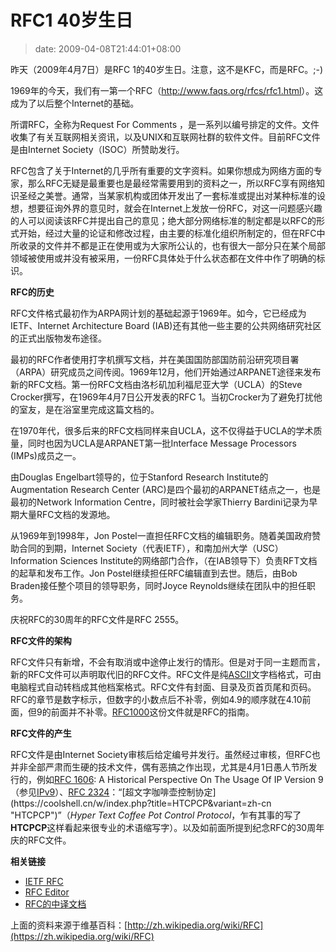 # RFC1 40岁生日
>date: 2009-04-08T21:44:01+08:00


昨天（2009年4月7日）是RFC 1的40岁生日。注意，这不是KFC，而是RFC。;-)


1969年的今天，我们有一第一个RFC（<http://www.faqs.org/rfcs/rfc1.html>）。这成为了以后整个Internet的基础。


所谓RFC，全称为Request For Comments ，是一系列以编号排定的文件。文件收集了有关互联网相关资讯，以及UNIX和互联网社群的软件文件。目前RFC文件是由Internet Society（ISOC）所赞助发行。


RFC包含了关于Internet的几乎所有重要的文字资料。如果你想成为网络方面的专家，那么RFC无疑是最重要也是最经常需要用到的资料之一，所以RFC享有网络知识圣经之美誉。通常，当某家机构或团体开发出了一套标准或提出对某种标准的设想，想要征询外界的意见时，就会在Internet上发放一份RFC，对这一问题感兴趣的人可以阅读该RFC并提出自己的意见；绝大部分网络标准的制定都是以RFC的形式开始，经过大量的论证和修改过程，由主要的标准化组织所制定的，但在RFC中所收录的文件并不都是正在使用或为大家所公认的，也有很大一部分只在某个局部领域被使用或并没有被采用，一份RFC具体处于什么状态都在文件中作了明确的标识。



**RFC的历史**


RFC文件格式最初作为ARPA网计划的基础起源于1969年。如今，它已经成为IETF、Internet Architecture Board (IAB)还有其他一些主要的公共网络研究社区的正式出版物发布途径。


最初的RFC作者使用打字机撰写文档，并在美国国防部国防前沿研究项目署（ARPA）研究成员之间传阅。1969年12月，他们开始通过ARPANET途径来发布新的RFC文档。第一份RFC文档由洛杉矶加利福尼亚大学（UCLA）的Steve Crocker撰写，在1969年4月7日公开发表的RFC 1。当初Crocker为了避免打扰他的室友，是在浴室里完成这篇文档的。


在1970年代，很多后来的RFC文档同样来自UCLA，这不仅得益于UCLA的学术质量，同时也因为UCLA是ARPANET第一批Interface Message Processors (IMPs)成员之一。


由Douglas Engelbart领导的，位于Stanford Research Institute的Augmentation Research Center (ARC)是四个最初的ARPANET结点之一，也是最初的Network Information Centre，同时被社会学家Thierry Bardini记录为早期大量RFC文档的发源地。


从1969年到1998年，Jon Postel一直担任RFC文档的编辑职务。随着美国政府赞助合同的到期，Internet Society（代表IETF），和南加州大学（USC）Information Sciences Institute的网络部门合作，（在IAB领导下）负责RFT文档的起草和发布工作。Jon Postel继续担任RFC编辑直到去世。随后，由Bob Braden接任整个项目的领导职务，同时Joyce Reynolds继续在团队中的担任职务。


庆祝RFC的30周年的RFC文件是RFC 2555。


**RFC文件的架构**


RFC文件只有新增，不会有取消或中途停止发行的情形。但是对于同一主题而言，新的RFC文件可以声明取代旧的RFC文件。RFC文件是纯[ASCII](https://coolshell.cn/w/index.php?title=ASCII&variant=zh-cn "ASCII")文字档格式，可由电脑程式自动转档成其他档案格式。RFC文件有封面、目录及页首页尾和页码。RFC的章节是数字标示，但数字的小数点后不补零，例如4.9的顺序就在4.10前面，但9的前面并不补零。[RFC1000](http://www.faqs.org/rfcs/rfc1000.html "http://www.faqs.org/rfcs/rfc1000.html")这份文件就是RFC的指南。


**RFC文件的产生**


RFC文件是由Internet Society审核后给定编号并发行。虽然经过审核，但RFC也并非全部严肃而生硬的技术文件，偶有恶搞之作出现，尤其是4月1日愚人节所发行的，例如[RFC 1606](http://tools.ietf.org/html/rfc1606 "http://tools.ietf.org/html/rfc1606"): A Historical Perspective On The Usage Of IP Version 9（参见[IPv9](https://coolshell.cn/w/index.php?title=IPv9&variant=zh-cn "IPv9")）、[RFC 2324](http://tools.ietf.org/html/rfc2324 "http://tools.ietf.org/html/rfc2324")：“[超文字咖啡壶控制协定](https://coolshell.cn/w/index.php?title=HTCPCP&variant=zh-cn "HTCPCP")”（*Hyper Text Coffee Pot Control Protocol*，乍有其事的写了**HTCPCP**这样看起来很专业的术语缩写字）。以及如前面所提到纪念RFC的30周年庆的RFC文件。


**相关链接**


* [IETF RFC](http://www.ietf.org/rfc.html "http://www.ietf.org/rfc.html")
* [RFC Editor](http://www.rfc-editor.org/ "http://www.rfc-editor.org")
* [RFC的中译文档](http://www.cnpaf.net/class/rfc "http://www.cnpaf.net/class/rfc")


上面的资料来源于维基百科：[http://zh.wikipedia.org/wiki/RFC](https://zh.wikipedia.org/wiki/RFC)



